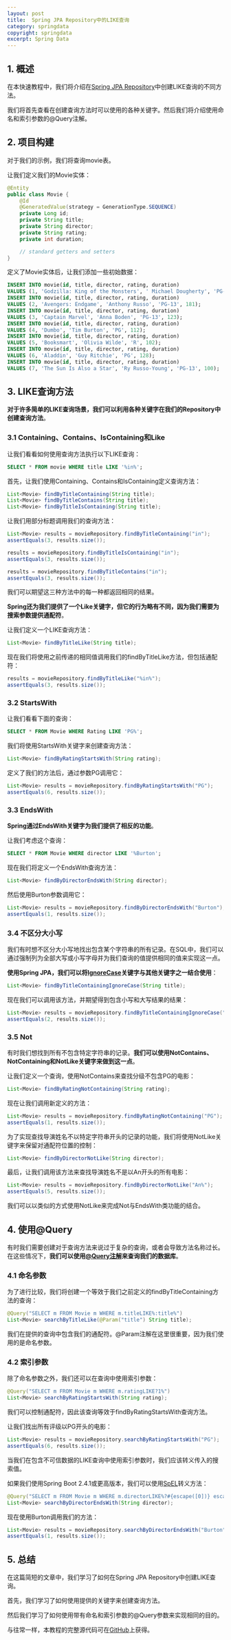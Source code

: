 ```yaml
---
layout: post
title:  Spring JPA Repository中的LIKE查询
category: springdata
copyright: springdata
excerpt: Spring Data
---
```


## 1. 概述

在本快速教程中，我们将介绍在[Spring JPA Repository](https://www.baeldung.com/the-persistence-layer-with-spring-data-jpa)中创建LIKE查询的不同方法。

我们将首先查看在创建查询方法时可以使用的各种关键字。然后我们将介绍使用命名和索引参数的@Query注解。

## 2. 项目构建

对于我们的示例，我们将查询movie表。

让我们定义我们的Movie实体：

```java
@Entity
public class Movie {
    @Id
    @GeneratedValue(strategy = GenerationType.SEQUENCE)
    private Long id;
    private String title;
    private String director;
    private String rating;
    private int duration;

    // standard getters and setters
}
```

定义了Movie实体后，让我们添加一些初始数据：

```sql
INSERT INTO movie(id, title, director, rating, duration)
VALUES (1, 'Godzilla: King of the Monsters', ' Michael Dougherty', 'PG-13', 132);
INSERT INTO movie(id, title, director, rating, duration)
VALUES (2, 'Avengers: Endgame', 'Anthony Russo', 'PG-13', 181);
INSERT INTO movie(id, title, director, rating, duration)
VALUES (3, 'Captain Marvel', 'Anna Boden', 'PG-13', 123);
INSERT INTO movie(id, title, director, rating, duration)
VALUES (4, 'Dumbo', 'Tim Burton', 'PG', 112);
INSERT INTO movie(id, title, director, rating, duration)
VALUES (5, 'Booksmart', 'Olivia Wilde', 'R', 102);
INSERT INTO movie(id, title, director, rating, duration)
VALUES (6, 'Aladdin', 'Guy Ritchie', 'PG', 128);
INSERT INTO movie(id, title, director, rating, duration)
VALUES (7, 'The Sun Is Also a Star', 'Ry Russo-Young', 'PG-13', 100);
```

## 3. LIKE查询方法

**对于许多简单的LIKE查询场景，我们可以利用各种关键字在我们的Repository中创建查询方法**。

### 3.1 Containing、Contains、IsContaining和Like

让我们看看如何使用查询方法执行以下LIKE查询：

```sql
SELECT * FROM movie WHERE title LIKE '%in%';
```

首先，让我们使用Containing、Contains和IsContaining定义查询方法：

```java
List<Movie> findByTitleContaining(String title);
List<Movie> findByTitleContains(String title);
List<Movie> findByTitleIsContaining(String title);
```

让我们用部分标题调用我们的查询方法：

```java
List<Movie> results = movieRepository.findByTitleContaining("in");
assertEquals(3, results.size());

results = movieRepository.findByTitleIsContaining("in");
assertEquals(3, results.size());

results = movieRepository.findByTitleContains("in");
assertEquals(3, results.size());
```

我们可以期望这三种方法中的每一种都返回相同的结果。

**Spring还为我们提供了一个Like关键字，但它的行为略有不同，因为我们需要为搜索参数提供通配符**。

让我们定义一个LIKE查询方法：

```java
List<Movie> findByTitleLike(String title);
```

现在我们将使用之前传递的相同值调用我们的findByTitleLike方法，但包括通配符：

```java
results = movieRepository.findByTitleLike("%in%");
assertEquals(3, results.size());
```

### 3.2 StartsWith

让我们看看下面的查询：

```sql
SELECT * FROM Movie WHERE Rating LIKE 'PG%';
```

我们将使用StartsWith关键字来创建查询方法：

```java
List<Movie> findByRatingStartsWith(String rating);
```

定义了我们的方法后，通过参数PG调用它：

```java
List<Movie> results = movieRepository.findByRatingStartsWith("PG");
assertEquals(6, results.size());
```

### 3.3 EndsWith

**Spring通过EndsWith关键字为我们提供了相反的功能**。

让我们考虑这个查询：

```sql
SELECT * FROM Movie WHERE director LIKE '%Burton';
```

现在我们将定义一个EndsWith查询方法：

```java
List<Movie> findByDirectorEndsWith(String director);
```

然后使用Burton参数调用它：

```java
List<Movie> results = movieRepository.findByDirectorEndsWith("Burton");
assertEquals(1, results.size());
```

### 3.4 不区分大小写

我们有时想不区分大小写地找出包含某个字符串的所有记录。在SQL中，我们可以通过强制列为全部大写或小写字母并为我们查询的值提供相同的值来实现这一点。

**使用Spring JPA，我们可以将[IgnoreCase](https://www.baeldung.com/spring-data-case-insensitive-queries)关键字与其他关键字之一结合使用**：

```java
List<Movie> findByTitleContainingIgnoreCase(String title);
```

现在我们可以调用该方法，并期望得到包含小写和大写结果的结果：

```java
List<Movie> results = movieRepository.findByTitleContainingIgnoreCase("the");
assertEquals(2, results.size());
```

### 3.5 Not

有时我们想找到所有不包含特定字符串的记录。**我们可以使用NotContains、NotContaining和NotLike关键字来做到这一点**。

让我们定义一个查询，使用NotContains来查找分级不包含PG的电影：

```java
List<Movie> findByRatingNotContaining(String rating);
```

现在让我们调用新定义的方法：

```java
List<Movie> results = movieRepository.findByRatingNotContaining("PG");
assertEquals(1, results.size());
```

为了实现查找导演姓名不以特定字符串开头的记录的功能，我们将使用NotLike关键字来保留对通配符位置的控制：

```java
List<Movie> findByDirectorNotLike(String director);
```

最后，让我们调用该方法来查找导演姓名不是以An开头的所有电影：

```java
List<Movie> results = movieRepository.findByDirectorNotLike("An%");
assertEquals(5, results.size());
```

我们可以以类似的方式使用NotLike来完成Not与EndsWith类功能的结合。

## 4. 使用@Query

有时我们需要创建对于查询方法来说过于复杂的查询，或者会导致方法名称过长。在这些情况下，**我们可以使用[@Query注解](https://www.baeldung.com/spring-data-jpa-query)来查询我们的数据库**。

### 4.1 命名参数

为了进行比较，我们将创建一个等效于我们之前定义的findByTitleContaining方法的查询：

```java
@Query("SELECT m FROM Movie m WHERE m.titleLIKE%:title%")
List<Movie> searchByTitleLike(@Param("title") String title);
```

我们在提供的查询中包含我们的通配符。@Param注解在这里很重要，因为我们使用的是命名参数。

### 4.2 索引参数

除了命名参数之外，我们还可以在查询中使用索引参数：

```java
@Query("SELECT m FROM Movie m WHERE m.ratingLIKE?1%")
List<Movie> searchByRatingStartsWith(String rating);
```

我们可以控制通配符，因此该查询等效于findByRatingStartsWith查询方法。

让我们找出所有评级以PG开头的电影：

```java
List<Movie> results = movieRepository.searchByRatingStartsWith("PG");
assertEquals(6, results.size());
```

当我们在包含不可信数据的LIKE查询中使用索引参数时，我们应该转义传入的搜索值。

如果我们使用Spring Boot 2.4.1或更高版本，我们可以使用[SpEL](https://www.baeldung.com/spring-expression-language)转义方法：

```java
@Query("SELECT m FROM Movie m WHERE m.directorLIKE%?#{escape([0])} escape ?#{escapeCharacter()}")
List<Movie> searchByDirectorEndsWith(String director);
```

现在使用Burton调用我们的方法：

```java
List<Movie> results = movieRepository.searchByDirectorEndsWith("Burton");
assertEquals(1, results.size());
```

## 5. 总结

在这篇简短的文章中，我们学习了如何在Spring JPA Repository中创建LIKE查询。

首先，我们学习了如何使用提供的关键字来创建查询方法。

然后我们学习了如何使用带有命名和索引参数的@Query参数来实现相同的目的。

与往常一样，本教程的完整源代码可在[GitHub](https://github.com/tuyucheng7/taketoday-tutorial4j/tree/master/spring-data-modules)上获得。